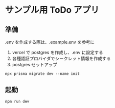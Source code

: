 # サンプル用 ToDo アプリ

## 準備

.env を作成する際は、.example.env を参考に

1. vercel で postgres を作成し、.env に設定する
2. 各種認証プロバイダでシークレット情報を作成する
3. postgres セットアップ

```
npx prisma migrate dev --name init
```

## 起動

```
npm run dev
```
